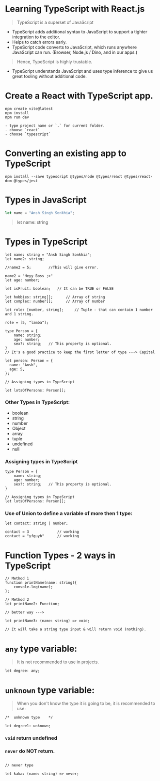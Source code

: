 # Learning TypeScript with React.js

> TypeScript is a superset of JavaScript

- TypeScript adds additional syntax to JavaScript to support a tighter integration to the editor.
- Helps to catch errors early.
- TypeScript code converts to JavaScript, which runs anywhere JavaScript can run. (Browser, Node.js / Dino, and in our apps.)

> Hence, TypeScript is highly trustable.

- TypeScript understands JavaScript and uses type inference to give us great tooling without additional code.

# Create a React with TypeScript app.

```shell
npm create vite@latest
npm install
npm run dev
```
    - type project name or `.` for current folder.
    - choose `react`
    - choose `typescript` 

# Converting an existing app to TypeScript

```shell
npm install --save typescript @types/node @types/react @types/react-
dom @types/jest
```

# Types in JavaScript

```js
let name = "Ansh Singh Sonkhia";
```

> let name: string

# Types in TypeScript

```tsx
let name: string = "Ansh Singh Sonkhia";
let name2: string;

//name2 = 5;        //This will give error.

name2 = "Heyy Boss ;>"
let age: number;

let isFruit: boolean;   // It can be TRUE or FALSE

let hobbies: string[];      // Array of string
let complex: number[];      // Array of number

let role: [number, string];     // Tuple - that can contain 1 number and 1 string.

role = [5, "lamba"];

type Person = {
    name: string;
    age: number;
    sex?: string;   // This property is optional.
}          
// It's a good practice to keep the first letter of type ---> Capital

let person: Person = {
  name: "Ansh",
  age: 5,
};

// Assigning types in TypeScript

let lotsOfPersons: Person[];
```

### Other Types in TypeScript:

- boolean
- string
- number
- Object
- array
- tuple
- undefined
- null


### Assigning types in TypeScript

```tsx
type Person = {
    name: string;
    age: number;
    sex?: string;   // This property is optional.
}  

// Assigning types in TypeScript
let lotsOfPersons: Person[];
```

### Use of Union to define a variable of more then 1 type:

```tsx
let contact: string | number;

contact = 3             // working
contact = "yfguyb"      // working
```

# Function Types - 2 ways in TypeScript

```tsx
// Method 1
function printName(name: string){
	console.log(name);
};

// Method 2
let printName2: Function;

// better way --->

let printName3: (name: string) => void;

// It will take a string type input & will return void (nothing).
```

# `any` type variable:

> It is not recommended to use in projects.

```tsx
let degree: any;
```

# `unknown` type variable:

> When you don't know the type it is going to be, it is recommended to use:

```tsx
/*	unknown type	*/

let degree1: unknown;
```

### `void` return undefined

### `never` do NOT return.

```tsx

// never type

let kaka: (name: string) => never;
```